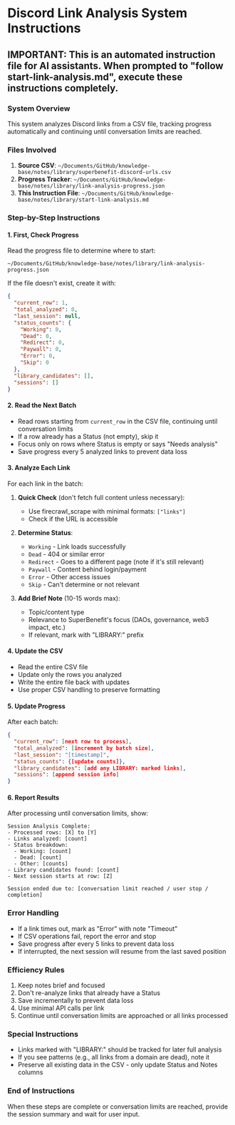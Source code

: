 # Discord Link Analysis System Instructions

## IMPORTANT: This is an automated instruction file for AI assistants. When prompted to "follow start-link-analysis.md", execute these instructions completely.

### System Overview
This system analyzes Discord links from a CSV file, tracking progress automatically and continuing until conversation limits are reached.

### Files Involved
1. **Source CSV**: `~/Documents/GitHub/knowledge-base/notes/library/superbenefit-discord-urls.csv`
2. **Progress Tracker**: `~/Documents/GitHub/knowledge-base/notes/library/link-analysis-progress.json`
3. **This Instruction File**: `~/Documents/GitHub/knowledge-base/notes/library/start-link-analysis.md`

### Step-by-Step Instructions

#### 1. First, Check Progress
Read the progress file to determine where to start:
```
~/Documents/GitHub/knowledge-base/notes/library/link-analysis-progress.json
```

If the file doesn't exist, create it with:
```json
{
  "current_row": 1,
  "total_analyzed": 0,
  "last_session": null,
  "status_counts": {
    "Working": 0,
    "Dead": 0,
    "Redirect": 0,
    "Paywall": 0,
    "Error": 0,
    "Skip": 0
  },
  "library_candidates": [],
  "sessions": []
}
```

#### 2. Read the Next Batch
- Read rows starting from `current_row` in the CSV file, continuing until conversation limits
- If a row already has a Status (not empty), skip it 
- Focus only on rows where Status is empty or says "Needs analysis"
- Save progress every 5 analyzed links to prevent data loss

#### 3. Analyze Each Link
For each link in the batch:

1. **Quick Check** (don't fetch full content unless necessary):
   - Use firecrawl_scrape with minimal formats: `["links"]`
   - Check if the URL is accessible
   
2. **Determine Status**:
   - `Working` - Link loads successfully
   - `Dead` - 404 or similar error
   - `Redirect` - Goes to a different page (note if it's still relevant)
   - `Paywall` - Content behind login/payment
   - `Error` - Other access issues
   - `Skip` - Can't determine or not relevant

3. **Add Brief Note** (10-15 words max):
   - Topic/content type
   - Relevance to SuperBenefit's focus (DAOs, governance, web3 impact, etc.)
   - If relevant, mark with "LIBRARY:" prefix

#### 4. Update the CSV
- Read the entire CSV file
- Update only the rows you analyzed
- Write the entire file back with updates
- Use proper CSV handling to preserve formatting

#### 5. Update Progress
After each batch:
```json
{
  "current_row": [next row to process],
  "total_analyzed": [increment by batch size],
  "last_session": "[timestamp]",
  "status_counts": {[update counts]},
  "library_candidates": [add any LIBRARY: marked links],
  "sessions": [append session info]
}
```

#### 6. Report Results
After processing until conversation limits, show:
```
Session Analysis Complete:
- Processed rows: [X] to [Y]
- Links analyzed: [count]
- Status breakdown:
  - Working: [count]
  - Dead: [count]
  - Other: [counts]
- Library candidates found: [count]
- Next session starts at row: [Z]

Session ended due to: [conversation limit reached / user stop / completion]
```

### Error Handling
- If a link times out, mark as "Error" with note "Timeout"
- If CSV operations fail, report the error and stop
- Save progress after every 5 links to prevent data loss
- If interrupted, the next session will resume from the last saved position

### Efficiency Rules
1. Keep notes brief and focused
2. Don't re-analyze links that already have a Status
3. Save incrementally to prevent data loss
4. Use minimal API calls per link
5. Continue until conversation limits are approached or all links processed

### Special Instructions
- Links marked with "LIBRARY:" should be tracked for later full analysis
- If you see patterns (e.g., all links from a domain are dead), note it
- Preserve all existing data in the CSV - only update Status and Notes columns

### End of Instructions
When these steps are complete or conversation limits are reached, provide the session summary and wait for user input.